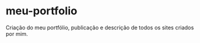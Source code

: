 # meu-portfolio
Criação do meu portfólio, publicação e descrição de todos os sites criados por mim.
